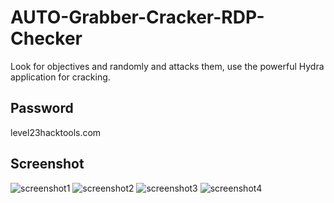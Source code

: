 # AUTO-Grabber-Cracker-RDP-Checker
Look for objectives and randomly and attacks them, use the powerful Hydra application for cracking.

## Password 
level23hacktools.com


## Screenshot
![screenshot1](https://i.ibb.co/F5M64m9/Screenshot-2024-07-07-17-22-33.png)
![screenshot2](https://i.ibb.co/6vsxHr8/Screenshot-2024-07-07-17-22-50.png)
![screenshot3](https://i.ibb.co/3S6NkV3/Screenshot-2024-07-07-17-24-41.png)
![screenshot4](https://i.ibb.co/C6H3tpQ/Screenshot-2024-07-07-17-09-46.png)
